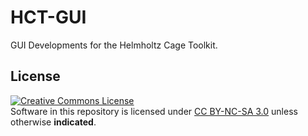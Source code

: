 # HCT-GUI
GUI Developments for the Helmholtz Cage Toolkit.




## License
<a rel="license" href="https://creativecommons.org/licenses/by-nc-sa/3.0/"><img alt="Creative Commons License" style="border-width:0" src="https://licensebuttons.net/l/by-nc-sa/4.0/88x31.png" /></a><br />
Software in this repository is licensed under [CC BY-NC-SA 3.0](https://creativecommons.org/licenses/by-nc-sa/3.0/) unless otherwise **indicated**.
